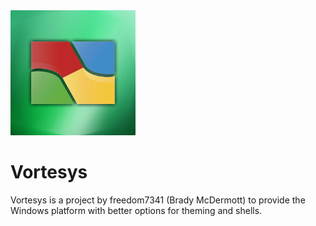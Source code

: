 <img src="logobkgd.png" width="200" height="200">

# Vortesys

Vortesys is a project by freedom7341 (Brady McDermott) to provide the Windows platform with better options for theming and shells.

